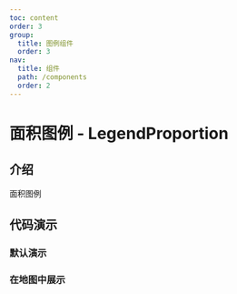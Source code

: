 ```yaml
---
toc: content
order: 3
group:
  title: 图例组件
  order: 3
nav:
  title: 组件
  path: /components
  order: 2
---
```


# 面积图例 - LegendProportion

## 介绍

面积图例

## 代码演示

### 默认演示

<code src="./demos/default.tsx" compact defaultShowCode></code>

### 在地图中展示

<code src="./demos/map-default.tsx" compact defaultShowCode></code>

<API></API>
